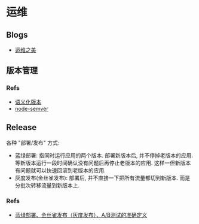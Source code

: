# 运维

## Blogs
* [运维之美](https://www.hi-linux.com/)

## 版本管理
### Refs
* [语义化版本](http://semver.org/)
* [node-semver](https://github.com/npm/node-semver)



## Release
 各种 "部署/发布" 方式:
 * 蓝绿部署: 指同时运行应用的两个版本. 部署新版本后, 并不停掉老版本的应用. 等新版本运行一段时间确认没有问题后再停止老版本的应用. 这样一但新版本有问题就可以快速回滚到老版本的应用.   
 * 灰度发布(金丝雀发布): 部署后, 并不直接一下把所有流量都切到新版本. 而是分批次转移流量到新版本上.

### Refs
 * [蓝绿部署、金丝雀发布（灰度发布）、A/B测试的准确定义](https://www.lijiaocn.com/%E6%96%B9%E6%B3%95/2018/10/23/devops-blue-green-deployment-ab-test-canary.html)